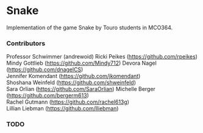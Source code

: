 # Snake
Implementation of the game Snake by Touro students in MCO364.

### Contributors
Professor Schwimmer (andrewoid)
Ricki Peikes (https://github.com/rpeikes) 
Mindy Gottlieb (https://github.com/Mindy712) 
Devora Nagel (https://github.com/dnagelCS)  
Jennifer Komendant (https://github.com/jkomendant)  
Shoshana Weinfeld (https://github.com/shweinfeld)    
Sara Orlian (https://github.com/SaraOrlian)
Michelle Berger (https://github.com/bergerm613)  
Rachel Gutmann (https://github.com/rachel613g)   
Lillian Liebman (https://github.com/lliebman)


### TODO
